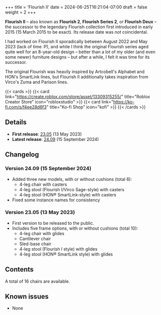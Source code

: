 +++
title = 'Flourish II'
date = 2024-06-25T16:21:04-07:00
draft = false
weight = 2
+++

**Flourish II** – also known as **Flourish 2**, **Flourish Series 2**, or **Flourish Deux** – the successor to the legendary Flourish collection first introduced in early 2015 (15 March 2015 to be exact). Its release date was *not* coincidental.

I had worked on Flourish II sporadically between August 2022 and May 2023 (lack of time :P), and while I think the original Flourish series aged quite well for an 8-year-old design – better than a lot of my older (and even some newer) furniture designs – but after a while, I felt it was time for its successor.

The original Flourish was heavily inspired by Artcobell's Alphabet and HON's SmartLink lines, but Flourish II additionally takes inspiration from Virco's Zuma and Parison lines.

{{< cards >}}
    {{< card link="https://create.roblox.com/store/asset/13309315255/" title="Roblox Creator Store" icon="robloxstudio" >}}
    {{< card link="https://ko-fi.com/s/f4ee28d6f3" title="Ko-fi Shop" icon="kofi" >}}
{{< /cards >}}

## Details

* **First release**: [23.05](#version-2305-13-may-2023) (13 May 2023)
* **Latest release**: [24.09](#version-2409-15-september-2024) (15 September 2024)

## Changelog

### Version 24.09 (15 September 2024)

* Added three new models, with or without cushions (total 6):
    * 4-leg chair with casters
    * 4-leg stool (Flourish I/Virco Sage-style) with casters
    * 4-leg stool (HON&reg; SmartLink-style) with casters
* Fixed some instance names for consistency

### Version 23.05 (13 May 2023)

* First version to be released to the public.
* Includes five frame options, with or without cushions (total 10):
    * 4-leg chair with glides
    * Cantilever chair
    * Sled-base chair
    * 4-leg stool (Flourish I style) with glides
    * 4-leg stool (HON&reg; SmartLink style) with glides

## Contents

A total of 16 chairs are available.

## Known issues

* None